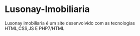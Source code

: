 # Lusonay-Imobiliaria
Lusonay imobiliaria é um site desenvolvido com as tecnologias HTML,CSS,JS E PHP7/HTML
